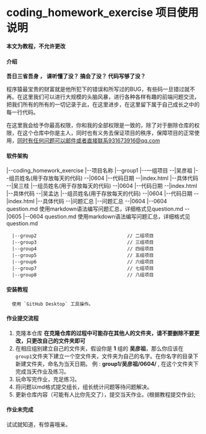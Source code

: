 # coding_homework_exercise 项目使用说明

**本文为教程，不允许更改**

#### 介绍

**吾日三省吾身 ， 课听懂了没？ 搞会了没？ 代码写够了没？**

程序猿最宝贵的财富就是他所犯下的错误和所写过的BUG，有些码一旦错过就不再。在这里我们可以进行大规模的头脑风暴，进行各种各样有趣的前端问题交流，把我们所有的所有的一切记录于此，在这里进步，在这里留下属于自己成长之中的每一行代码。

在这里我会给予你最高权限，你和我的全部权限是一致的，除了对于删除仓库的权限，在这个仓库中你是主人，同时也有义务去保证项目的秩序，保障项目的正常使用，同时有任何问题可以邮件或者直接联系931673916@qq.com

#### 软件架构


|--coding_homework_exercise                |--项目名称
      |--group1                                 |--一组项目
            --|吴彦祖                                 |--组员姓名(用于存放每天的代码)
                  --|0604                                   |--代码日期
                        --|index.html                             |--具体代码
            --|吴三桂                                |--组员姓名(用于存放每天的代码)
                  --|0604                                   |--代码日期
                        --|index.html                             |--具体代码
            --|吴孟达                                |--组员姓名(用于存放每天的代码)
                  --|0604                                   |--代码日期
                        --|index.html                             |--具体代码
            --|问题汇总                               |--问题汇总
                  --|0604                                   |--0604
                        question.md              使用markdown语法编写问题汇总，详细格式见question.md
                  --|0605                                   |--0604
                        question.md              使用markdown语法编写问题汇总，详细格式见question.md
            
      |--group2                                 // 二组项目
      |--group3                                 // 三组项目
      |--group4                                 // 四组项目
      |--group5                                 // 五组项目
      |--group6                                 // 六组项目
      |--group7                                 // 七组项目
      |--group8                                 // 八组项目


#### 安装教程
      使用 `GitHub Desktop` 工具操作。

#### 作业提交流程

1. 克隆本仓库 **在克隆仓库的过程中可能存在其他人的文件夹，请不要删除不要更改，只更改自己的文件夹即可**
2. 在相应组别建立自己的文件夹，假设你是 **1** 组的 **吴彦祖**，那么你应该在`group1`文件夹下建立一个空文件夹，文件夹为自己的名字。在你名字的目录下新建文件夹，命名为当天日期。 例 : **group1/吴彦祖/0604/** , 在这个文件夹下完成当天作业及练习。
3. 玩命写完作业，充足练习。
4. 将问题以md格式提交组长，组长统计问题等待问题解决。
5. 更新仓库内容（可能有人比你先交了），提交当天作业。(根据教程提交作业);

#### 作业未完成

试试就知道，有惊喜哦亲。